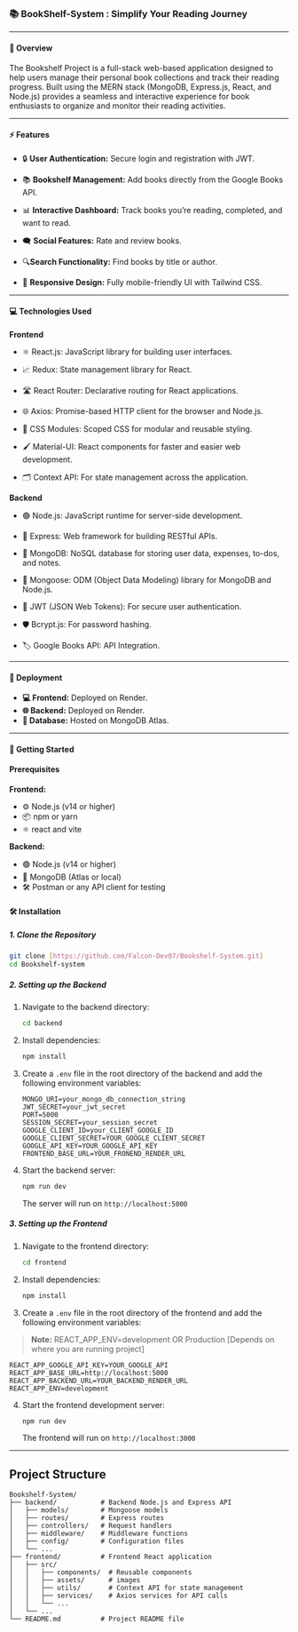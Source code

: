 ### 📚 **BookShelf-System : Simplify Your Reading Journey**

---

#### 📜 Overview

The Bookshelf Project is a full-stack web-based application designed to help users manage their personal book collections and track their reading progress. Built using the MERN stack (MongoDB, Express.js, React, and Node.js) provides a seamless and interactive experience for book enthusiasts to organize and monitor their reading activities.

---

#### ⚡ Features

- 🔒 **User Authentication:** Secure login and registration with JWT.

- 📚 **Bookshelf Management:** Add books directly from the Google Books API.

- 📊 **Interactive Dashboard:** Track books you’re reading, completed, and want to read.

- 🗨 **Social Features:** Rate and review books.

- 🔍**Search Functionality:** Find books by title or author.

- 📱 **Responsive Design:** Fully mobile-friendly UI with Tailwind CSS.

---

#### 💻 Technologies Used

**Frontend**

- ⚛️ React.js: JavaScript library for building user interfaces.

- 📈 Redux: State management library for React.

- 🛣️ React Router: Declarative routing for React applications.

- 🌐 Axios: Promise-based HTTP client for the browser and Node.js.

- 🎨 CSS Modules: Scoped CSS for modular and reusable styling.

- 🖌️ Material-UI: React components for faster and easier web development.

- 🗂️ Context API: For state management across the application.

**Backend**

- 🟢 Node.js: JavaScript runtime for server-side development.

- 🚀 Express: Web framework for building RESTful APIs.

- 📂 MongoDB: NoSQL database for storing user data, expenses, to-dos, and notes.

- 🔗 Mongoose: ODM (Object Data Modeling) library for MongoDB and Node.js.

- 🔑 JWT (JSON Web Tokens): For secure user authentication.

- 🛡️ Bcrypt.js: For password hashing.

- 🏷️ Google Books API: API Integration.

---

#### 🚀 Deployment

- **💻 Frontend:** Deployed on Render.
- **🌐 Backend:** Deployed on Render.
- **💾 Database:** Hosted on MongoDB Atlas.

---

#### 🚧 Getting Started

#### Prerequisites

**Frontend:**

- ⚙️ Node.js (v14 or higher)
- 📦 npm or yarn
- ⚛️ react and vite

**Backend:**

- 🟢 Node.js (v14 or higher)
- 📂 MongoDB (Atlas or local)
- 🛠️ Postman or any API client for testing

#### 🛠️ Installation

##### 1. Clone the Repository

```bash
git clone [https://github.com/Falcon-Dev07/Bookshelf-System.git]
cd Bookshelf-system
```

##### 2. Setting up the Backend

1. Navigate to the backend directory:

   ```bash
   cd backend
   ```

2. Install dependencies:

   ```bash
   npm install
   ```

3. Create a `.env` file in the root directory of the backend and add the following environment variables:

   ```plaintext
   MONGO_URI=your_mongo_db_connection_string
   JWT_SECRET=your_jwt_secret
   PORT=5000
   SESSION_SECRET=your_session_secret
   GOOGLE_CLIENT_ID=your_CLIENT_GOOGLE_ID
   GOOGLE_CLIENT_SECRET=YOUR_GOOGLE_CLIENT_SECRET
   GOOGLE_API_KEY=YOUR_GOOGLE_API_KEY
   FRONTEND_BASE_URL=YOUR_FRONEND_RENDER_URL
   ```

4. Start the backend server:

   ```bash
   npm run dev
   ```

   The server will run on `http://localhost:5000`

##### 3. Setting up the Frontend

1. Navigate to the frontend directory:

   ```bash
   cd frontend
   ```

2. Install dependencies:

   ```bash
   npm install
   ```

3. Create a `.env` file in the root directory of the frontend and add the following environment variables:

> **Note:** REACT_APP_ENV=development OR Production [Depends on where you are running project]

```plaintext
REACT_APP_GOOGLE_API_KEY=YOUR_GOOGLE_API
REACT_APP_BASE_URL=http://localhost:5000
REACT_APP_BACKEND_URL=YOUR_BACKEND_RENDER_URL
REACT_APP_ENV=development
```

4. Start the frontend development server:

   ```bash
   npm run dev
   ```

   The frontend will run on `http://localhost:3000`

---

## Project Structure

```plaintext
Bookshelf-System/
├── backend/           # Backend Node.js and Express API
│   ├── models/        # Mongoose models
│   ├── routes/        # Express routes
│   ├── controllers/   # Request handlers
│   ├── middleware/    # Middleware functions
│   ├── config/        # Configuration files
│   └── ...
├── frontend/          # Frontend React application
│   ├── src/
│   │   ├── components/  # Reusable components
│   │   ├── assets/      # images
│   │   ├── utils/       # Context API for state management
│   │   ├── services/    # Axios services for API calls
│   │   └── ...
│   └── ...
└── README.md          # Project README file
```
